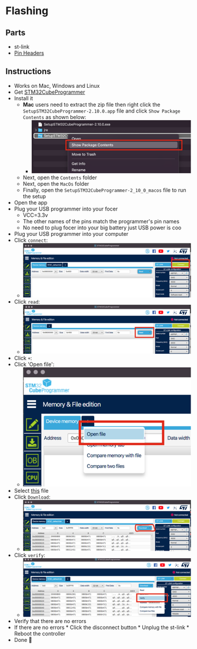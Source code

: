 # Flashing

## Parts

* st-link
* [Pin Headers](../assembly/partsList.md#pin-headers-aliexpresshttpswwwaliexpresscomitem4000909558952html)

## Instructions

* Works on Mac, Windows and Linux
* Get [STM32CubeProgrammer](https://www.st.com/content/my_st_com/en/products/development-tools/software-development-tools/stm32-software-development-tools/stm32-programmers/stm32cubeprog.license=1647743703635.product=STM32CubePrg-Mac.version=2.10.0.html#get-software)
* Install it
  * **Mac** users need to extract the zip file then right click the `SetupSTM32CubeProgrammer-2.10.0.app` file and click `Show Package Contents` as shown below:
    * ![showPackageContents](./images/showPackageContents.png)
  * Next, open the `Contents` folder
  * Next, open the `MacOs` folder
  * Finally, open the `SetupSTM32CubeProgrammer-2_10_0_macos` file to run the setup
* Open the app
* Plug your USB programmer into your focer
  * VCC=3.3v
  * The other names of the pins match the programmer's pin names
  * No need to plug focer into your big battery just USB power is coo
* Plug your USB programmer into your computer
* Click `connect`:
  * ![connect](./images/connect.png)
* Click `read`:
  * ![read](./images/read.png)
* Click `+`:
* Click 'Open file':
  * ![openFile](./images/openFile.png)
* Select [this](./../../firmware/latest/BLDC_4_ChibiOS.bin) file
* Click `Download`:
  * ![download](./images/download.png)
* Click `verify`:
  * ![verify](./images/verify.png)
* Verify that there are no errors
* If there are no errors
		* Click the disconnect button
		* Unplug the st-link
		* Reboot the controller
* Done 🎉
